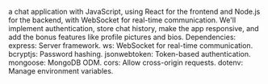 a chat application with JavaScript, using React for the frontend and Node.js for the backend, with WebSocket for real-time communication. We'll implement authentication, store chat history, make the app responsive, and add the bonus features like profile pictures and bios.
Dependencies:
express: Server framework.
ws: WebSocket for real-time communication.
bcryptjs: Password hashing.
jsonwebtoken: Token-based authentication.
mongoose: MongoDB ODM.
cors: Allow cross-origin requests.
dotenv: Manage environment variables.
